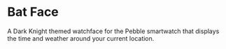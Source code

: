 Bat Face
========

A Dark Knight themed watchface for the Pebble smartwatch that displays the time and weather around your current location.
